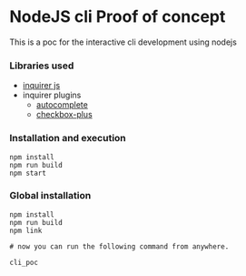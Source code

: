 # NodeJS cli Proof of concept

This is a poc for the interactive cli development using nodejs

### Libraries used
* [inquirer js](https://github.com/SBoudrias/Inquirer.js)
* inquirer plugins
    * [autocomplete](https://github.com/mokkabonna/inquirer-autocomplete-prompt)
    * [checkbox-plus](https://github.com/faressoft/inquirer-checkbox-plus-prompt)

### Installation and execution
```
npm install
npm run build
npm start
```

### Global installation
```
npm install
npm run build
npm link

# now you can run the following command from anywhere.

cli_poc
```